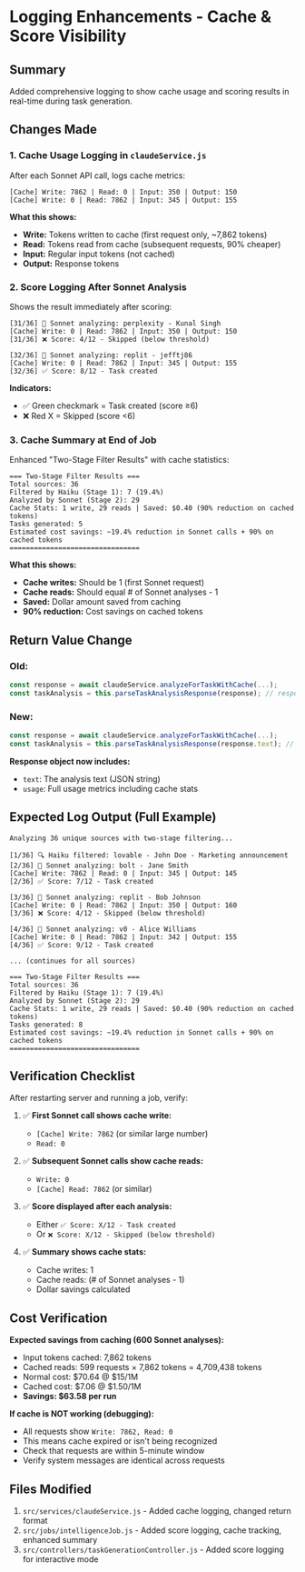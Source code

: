 # Logging Enhancements - Cache & Score Visibility

## Summary
Added comprehensive logging to show cache usage and scoring results in real-time during task generation.

## Changes Made

### 1. Cache Usage Logging in `claudeService.js`
After each Sonnet API call, logs cache metrics:
```
[Cache] Write: 7862 | Read: 0 | Input: 350 | Output: 150
[Cache] Write: 0 | Read: 7862 | Input: 345 | Output: 155
```

**What this shows:**
- **Write:** Tokens written to cache (first request only, ~7,862 tokens)
- **Read:** Tokens read from cache (subsequent requests, 90% cheaper)
- **Input:** Regular input tokens (not cached)
- **Output:** Response tokens

### 2. Score Logging After Sonnet Analysis
Shows the result immediately after scoring:
```
[31/36] 🤖 Sonnet analyzing: perplexity - Kunal Singh
[Cache] Write: 0 | Read: 7862 | Input: 350 | Output: 150
[31/36] ❌ Score: 4/12 - Skipped (below threshold)

[32/36] 🤖 Sonnet analyzing: replit - jefftj86
[Cache] Write: 0 | Read: 7862 | Input: 345 | Output: 155
[32/36] ✅ Score: 8/12 - Task created
```

**Indicators:**
- ✅ Green checkmark = Task created (score ≥6)
- ❌ Red X = Skipped (score <6)

### 3. Cache Summary at End of Job
Enhanced "Two-Stage Filter Results" with cache statistics:

```
=== Two-Stage Filter Results ===
Total sources: 36
Filtered by Haiku (Stage 1): 7 (19.4%)
Analyzed by Sonnet (Stage 2): 29
Cache Stats: 1 write, 29 reads | Saved: $0.40 (90% reduction on cached tokens)
Tasks generated: 5
Estimated cost savings: ~19.4% reduction in Sonnet calls + 90% on cached tokens
================================
```

**What this shows:**
- **Cache writes:** Should be 1 (first Sonnet request)
- **Cache reads:** Should equal # of Sonnet analyses - 1
- **Saved:** Dollar amount saved from caching
- **90% reduction:** Cost savings on cached tokens

## Return Value Change

### Old:
```javascript
const response = await claudeService.analyzeForTaskWithCache(...);
const taskAnalysis = this.parseTaskAnalysisResponse(response); // response was string
```

### New:
```javascript
const response = await claudeService.analyzeForTaskWithCache(...);
const taskAnalysis = this.parseTaskAnalysisResponse(response.text); // response is object
```

**Response object now includes:**
- `text`: The analysis text (JSON string)
- `usage`: Full usage metrics including cache stats

## Expected Log Output (Full Example)

```
Analyzing 36 unique sources with two-stage filtering...

[1/36] 🔍 Haiku filtered: lovable - John Doe - Marketing announcement
[2/36] 🤖 Sonnet analyzing: bolt - Jane Smith
[Cache] Write: 7862 | Read: 0 | Input: 345 | Output: 145
[2/36] ✅ Score: 7/12 - Task created

[3/36] 🤖 Sonnet analyzing: replit - Bob Johnson
[Cache] Write: 0 | Read: 7862 | Input: 350 | Output: 160
[3/36] ❌ Score: 4/12 - Skipped (below threshold)

[4/36] 🤖 Sonnet analyzing: v0 - Alice Williams
[Cache] Write: 0 | Read: 7862 | Input: 342 | Output: 155
[4/36] ✅ Score: 9/12 - Task created

... (continues for all sources)

=== Two-Stage Filter Results ===
Total sources: 36
Filtered by Haiku (Stage 1): 7 (19.4%)
Analyzed by Sonnet (Stage 2): 29
Cache Stats: 1 write, 29 reads | Saved: $0.40 (90% reduction on cached tokens)
Tasks generated: 8
Estimated cost savings: ~19.4% reduction in Sonnet calls + 90% on cached tokens
================================
```

## Verification Checklist

After restarting server and running a job, verify:

1. ✅ **First Sonnet call shows cache write:**
   - `[Cache] Write: 7862` (or similar large number)
   - `Read: 0`

2. ✅ **Subsequent Sonnet calls show cache reads:**
   - `Write: 0`
   - `[Cache] Read: 7862` (or similar)

3. ✅ **Score displayed after each analysis:**
   - Either `✅ Score: X/12 - Task created`
   - Or `❌ Score: X/12 - Skipped (below threshold)`

4. ✅ **Summary shows cache stats:**
   - Cache writes: 1
   - Cache reads: (# of Sonnet analyses - 1)
   - Dollar savings calculated

## Cost Verification

**Expected savings from caching (600 Sonnet analyses):**
- Input tokens cached: 7,862 tokens
- Cached reads: 599 requests × 7,862 tokens = 4,709,438 tokens
- Normal cost: $70.64 @ $15/1M
- Cached cost: $7.06 @ $1.50/1M
- **Savings: $63.58 per run**

**If cache is NOT working (debugging):**
- All requests show `Write: 7862, Read: 0`
- This means cache expired or isn't being recognized
- Check that requests are within 5-minute window
- Verify system messages are identical across requests

## Files Modified

1. `src/services/claudeService.js` - Added cache logging, changed return format
2. `src/jobs/intelligenceJob.js` - Added score logging, cache tracking, enhanced summary
3. `src/controllers/taskGenerationController.js` - Added score logging for interactive mode
